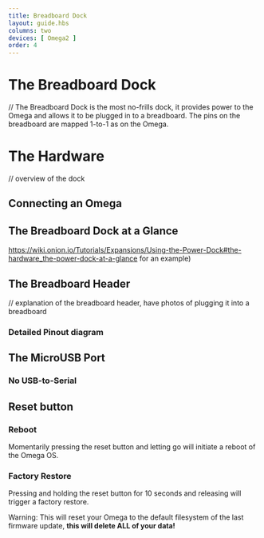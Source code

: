 ```yaml
---
title: Breadboard Dock
layout: guide.hbs
columns: two
devices: [ Omega2 ]
order: 4
---
```



# The Breadboard Dock

// The Breadboard Dock is the most no-frills dock, it provides power to the Omega and allows it to be plugged in to a breadboard. The pins on the breadboard are mapped 1-to-1 as on the Omega.


# The Hardware

// overview of the dock

## Connecting an Omega

<!-- [//]: # (picture guide on how to properly plug in an Omega) -->

## The Breadboard Dock at a Glance

https://wiki.onion.io/Tutorials/Expansions/Using-the-Power-Dock#the-hardware_the-power-dock-at-a-glance for an example)

## The Breadboard Header

// explanation of the breadboard header, have photos of plugging it into a breadboard

### Detailed Pinout diagram

<!-- [//]: # (A detailed pinout diagram of the Breadboard Header, showing which pins are multiplexed - see Lazar for an example) -->

## The MicroUSB Port

<!-- [//]: # (explain that it provides power to the omega, mention that the Omega is powered by 3.3V and that the Dock has a regulator to take the 5V from the microUSB and step it down to 3.3V) -->

### No USB-to-Serial

<!-- [//]: # (explanation that there is no usb to serial chip on-board) -->

## Reset button

<!-- [//]: # (reset button is connected directly to the Omega's reset GPIO, can be used to just trigger a reboot or even a full factory restore) -->

### Reboot

Momentarily pressing the reset button and letting go will initiate a reboot of the Omega OS.

### Factory Restore

Pressing and holding the reset button for 10 seconds and releasing will trigger a factory restore.

Warning: This will reset your Omega to the default filesystem of the last firmware update, **this will delete ALL of your data!**
